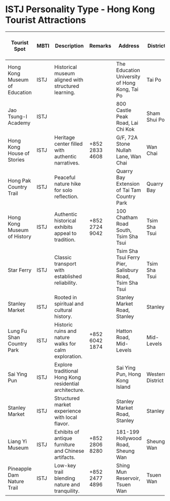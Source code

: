 # ISTJ Personality Type - Hong Kong Tourist Attractions

| Tourist Spot | MBTI | Description | Remarks | Address | District | Location | Operating Hours (Mon-Fri) | Operating Hours (Sat-Sun) | Operating Hours (Public Holiday) | Full Day |
| --- | --- | --- | --- | --- | --- | --- | --- | --- | --- | --- |
| Hong Kong Museum of Education | ISTJ | Historical museum aligned with structured learning. |  | The Education University of Hong Kong, Tai Po | Tai Po | New Territories | 10:00 AM–5:00 PM | 10:00 AM–5:00 PM | 10:00 AM–5:00 PM |  |
| Jao Tsung-I Academy | ISTJ |  |  | 800 Castle Peak Road, Lai Chi Kok | Sham Shui Po | Kowloon | 10:00 AM–6:00 PM | 10:00 AM–6:00 PM | 10:00 AM–6:00 PM |  |
| Hong Kong House of Stories | ISTJ | Heritage center filled with authentic narratives. | +852 2833 4608 | G/F, 72A Stone Nullah Lane, Wan Chai | Wan Chai | Hong Kong Island | 11:00 AM–6:00 PM | 11:00 AM–6:00 PM | 11:00 AM–6:00 PM |  |
| Hong Pak Country Trail | ISTJ | Peaceful nature hike for solo reflection. |  | Quarry Bay Extension of Tai Tam Country Park | Quarry Bay | Hong Kong Island |  |  |  |  |
| Hong Kong Museum of History | ISTJ | Authentic historical exhibits appeal to tradition. | +852 2724 9042 | 100 Chatham Road South, Tsim Sha Tsui | Tsim Sha Tsui | Kowloon | 10:00 AM–6:00 PM (Closed Tue) | 10:00 AM–7:00 PM | 10:00 AM–7:00 PM |  |
| Star Ferry | ISTJ | Classic transport with established reliability. |  | Tsim Sha Tsui Ferry Pier, Salisbury Road, Tsim Sha Tsui | Tsim Sha Tsui | Kowloon | 6:30 AM–11:30 PM | 6:30 AM–11:30 PM | 6:30 AM–11:30 PM |  |
| Stanley Market | ISTJ | Rooted in spiritual and cultural history. |  | Stanley Market Road, Stanley | Stanley | Hong Kong Island | 10:00 AM–6:00 PM | 10:00 AM–6:00 PM | 10:00 AM–6:00 PM |  |
| Lung Fu Shan Country Park | ISTJ | Historic ruins and nature walks for calm exploration. | +852 6042 1874 | Hatton Road, Mid-Levels | Mid-Levels | Hong Kong Island |  |  |  |  |
| Sai Ying Pun | ISTJ | Explore traditional Hong Kong residential architecture. |  | Sai Ying Pun, Hong Kong Island | Western District | Hong Kong Island |  |  |  |  |
| Stanley Market | ISTJ | Structured market experience with local flavor. |  | Stanley Market Road, Stanley | Stanley | Hong Kong Island | 10:00 AM–6:00 PM | 10:00 AM–6:00 PM | 10:00 AM–6:00 PM |  |
| Liang Yi Museum | ISTJ | Exhibits of antique furniture and Chinese artifacts. | +852 2806 8280 | 181-199 Hollywood Road, Sheung Wan | Sheung Wan | Hong Kong Island | 10:00 AM–6:00 PM (Closed Mon) | 10:00 AM–6:00 PM | 10:00 AM–6:00 PM |  |
| Pineapple Dam Nature Trail | ISTJ | Low-key trail blending nature and tranquility. | +852 2477 4896 | Shing Mun Reservoir, Tsuen Wan | Tsuen Wan | New Territories |  |  |  |  |
